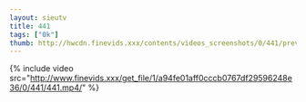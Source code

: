 ```yaml
--- 
layout: sieutv
title: 441
tags: ["0k"]
thumb: http://hwcdn.finevids.xxx/contents/videos_screenshots/0/441/preview.mp4.jpg
---
```

{% include video src="http://www.finevids.xxx/get_file/1/a94fe01aff0cccb0767df29596248e36/0/441/441.mp4/" %} 
